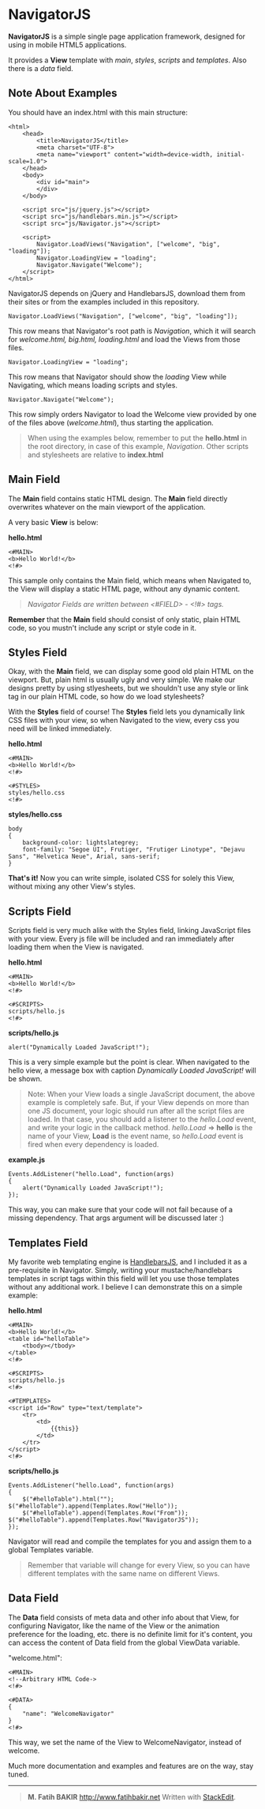 NavigatorJS
=

**NavigatorJS** is a simple single page application framework, designed for using in mobile HTML5 applications.

It provides a **View** template with *main*, *styles*, *scripts* and *templates*. Also there is a *data* field.

Note About Examples
----------
You should have an index.html with this main structure:

    <html>
        <head>
            <title>NavigatorJS</title>
            <meta charset="UTF-8">
            <meta name="viewport" content="width=device-width, initial-scale=1.0">
        </head>
        <body>
            <div id="main">
            </div>
        </body>
    
        <script src="js/jquery.js"></script>
        <script src="js/handlebars.min.js"></script>
        <script src="js/Navigator.js"></script>
    
        <script>
            Navigator.LoadViews("Navigation", ["welcome", "big", "loading"]);
            Navigator.LoadingView = "loading";
            Navigator.Navigate("Welcome");
        </script>
    </html>

NavigatorJS depends on jQuery and HandlebarsJS, download them from their sites or from the examples included in this repository.

    Navigator.LoadViews("Navigation", ["welcome", "big", "loading"]);

This row means that Navigator's root path is *Navigation*, which it will search for *welcome.html, big.html, loading.html* and load the Views from those files.

    Navigator.LoadingView = "loading";

This row means that Navigator should show the *loading* View while Navigating, which means loading scripts and styles.

    Navigator.Navigate("Welcome");

This row simply orders Navigator to load the Welcome view provided by one of the files above (*welcome.html*), thus starting the application.

>When using the examples below, remember to put the **hello.html** in the root directory, in case of this example, *Navigation*.
>Other scripts and stylesheets are relative to **index.html**

Main Field
----------

The **Main** field contains static HTML design. The **Main** field directly overwrites whatever on the main viewport of the application.

A very basic **View** is below:

**hello.html**

    <#MAIN>
    <b>Hello World!</b>
    <!#>

This sample only contains the Main field, which means when Navigated to, the View will display a static HTML page, without any dynamic content.

>*Navigator Fields are written between <#FIELD> - <\!#> tags.*

**Remember** that the **Main** field should consist of only static, plain HTML code, so you mustn't include any script or style code in it.

Styles Field
----------
Okay, with the **Main** field, we can display some good old plain HTML on the viewport. 
But, plain html is usually ugly and very simple. We make our designs pretty by using stlyesheets, but we shouldn't use any style or link tag in our plain HTML code, so how do we load stylesheets?

With the **Styles** field of course!
The **Styles** field lets you dynamically link CSS files with your view, so when Navigated to the view, every css you need will be linked immediately.

**hello.html**

    <#MAIN>
    <b>Hello World!</b>
    <!#>
    
    <#STYLES>
    styles/hello.css
    <!#>
    
**styles/hello.css**

    body
    {
        background-color: lightslategrey;
        font-family: "Segoe UI", Frutiger, "Frutiger Linotype", "Dejavu Sans", "Helvetica Neue", Arial, sans-serif;
    }
   
**That's it!** Now you can write simple, isolated CSS for solely this View, without mixing any other View's styles.
    
Scripts Field
----------
Scripts field is very much alike with the Styles field, linking JavaScript files with your view.
Every js file will be included and ran immediately after loading them when the View is navigated.

**hello.html**

    <#MAIN>
    <b>Hello World!</b>
    <!#>
    
    <#SCRIPTS>
    scripts/hello.js
    <!#>
    
**scripts/hello.js**
    
    alert("Dynamically Loaded JavaScript!");
    
This is a very simple example but the point is clear. When navigated to the hello view, a message box with caption *Dynamically Loaded JavaScript!* will be shown.

>Note:
>When your View loads a single JavaScript document, the above example is completely safe.
>But, if your View depends on more than one JS document, your logic should run after all the script files are loaded.
>In that case, you should add a listener to the *hello.Load* event, and write your logic in the callback method.
>*hello.Load* => **hello** is the name of your View, **Load** is the event name, so *hello.Load* event is fired when every dependency is loaded.

**example.js**

    Events.AddListener("hello.Load", function(args)
    {
        alert("Dynamically Loaded JavaScript!");
    });
    
This way, you can make sure that your code will not fail because of a missing dependency.
That args argument will be discussed later :)

Templates Field
---------
My favorite web templating engine is [HandlebarsJS][1], and I included it as a pre-requisite in Navigator. 
Simply, writing your mustache/handlebars templates in script tags within this field will let you use those templates without any additional work.
I believe I can demonstrate this on a simple example:

**hello.html**

    <#MAIN>
    <b>Hello World!</b>
    <table id="helloTable">
        <tbody></tbody>
    </table>
    <!#>
    
    <#SCRIPTS>
    scripts/hello.js
    <!#>
    
    <#TEMPLATES>
    <script id="Row" type="text/template">
        <tr>
            <td>
                {{this}}
            </td>
        </tr>
    </script>
    <!#>
    
**scripts/hello.js**

    Events.AddListener("hello.Load", function(args)
    {
        $("#helloTable").html("");
    $("#helloTable").append(Templates.Row("Hello"));
        $("#helloTable").append(Templates.Row("From"));
    $("#helloTable").append(Templates.Row("NavigatorJS"));
    });

Navigator will read and compile the templates for you and assign them to a global Templates variable. 

>Remember that variable will change for every View, so you can have different templates with the same name on different Views.

Data Field
----------
The **Data** field consists of meta data and other info about that View, for configuring Navigator, like the name of the View or the animation preference for the loading, etc. there is no definite limit for it's content, you can access the content of Data field from the global ViewData variable.

"welcome.html":

    <#MAIN>
    <!--Arbitrary HTML Code->
    <!#>
    
    <#DATA>
    {
        "name": "WelcomeNavigator"
    }
    <!#>

This way, we set the name of the View to WelcomeNavigator, instead of welcome.

Much more documentation and examples and features are on the way, stay tuned.

---
>**M. Fatih BAKIR**
>http://www.fatihbakir.net
> Written with [StackEdit](https://stackedit.io/).


  [1]: http://handlebarsjs.com/
